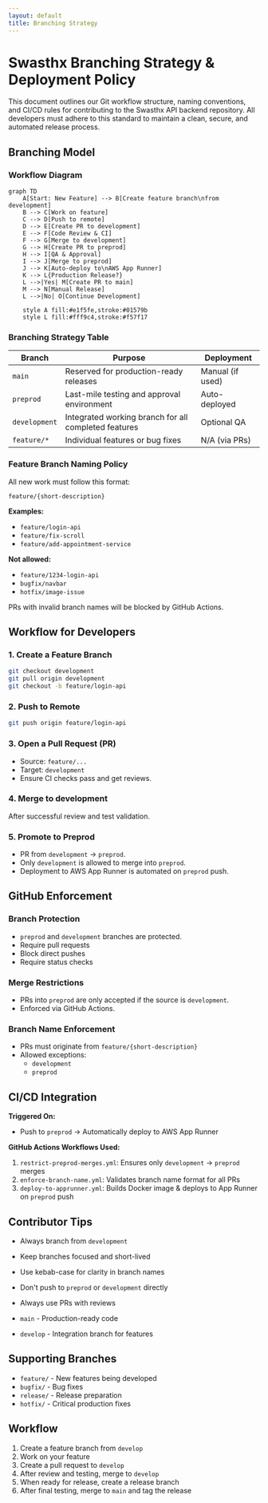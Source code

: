 ```yaml
---
layout: default
title: Branching Strategy
---
```


# Swasthx Branching Strategy & Deployment Policy

This document outlines our Git workflow structure, naming conventions, and CI/CD rules for contributing to the Swasthx API backend repository. All developers must adhere to this standard to maintain a clean, secure, and automated release process.

## Branching Model

### Workflow Diagram

```mermaid
graph TD
    A[Start: New Feature] --> B[Create feature branch\nfrom development]
    B --> C[Work on feature]
    C --> D[Push to remote]
    D --> E[Create PR to development]
    E --> F[Code Review & CI]
    F --> G[Merge to development]
    G --> H[Create PR to preprod]
    H --> I[QA & Approval]
    I --> J[Merge to preprod]
    J --> K[Auto-deploy to\nAWS App Runner]
    K --> L{Production Release?}
    L -->|Yes| M[Create PR to main]
    M --> N[Manual Release]
    L -->|No| O[Continue Development]
    
    style A fill:#e1f5fe,stroke:#01579b
    style L fill:#fff9c4,stroke:#f57f17
```

### Branching Strategy Table

| Branch | Purpose | Deployment |
|--------|---------|------------|
| `main` | Reserved for production-ready releases | Manual (if used) |
| `preprod` | Last-mile testing and approval environment | Auto-deployed |
| `development` | Integrated working branch for all completed features | Optional QA |
| `feature/*` | Individual features or bug fixes | N/A (via PRs) |

### Feature Branch Naming Policy

All new work must follow this format:
```
feature/{short-description}
```

**Examples:**
- `feature/login-api`
- `feature/fix-scroll`
- `feature/add-appointment-service`

**Not allowed:**
- `feature/1234-login-api`
- `bugfix/navbar`
- `hotfix/image-issue`

PRs with invalid branch names will be blocked by GitHub Actions.

## Workflow for Developers

### 1. Create a Feature Branch
```bash
git checkout development
git pull origin development
git checkout -b feature/login-api
```

### 2. Push to Remote
```bash
git push origin feature/login-api
```

### 3. Open a Pull Request (PR)
- Source: `feature/...`
- Target: `development`
- Ensure CI checks pass and get reviews.

### 4. Merge to development
After successful review and test validation.

### 5. Promote to Preprod
- PR from `development` → `preprod`.
- Only `development` is allowed to merge into `preprod`.
- Deployment to AWS App Runner is automated on `preprod` push.

## GitHub Enforcement

### Branch Protection
- `preprod` and `development` branches are protected.
- Require pull requests
- Block direct pushes
- Require status checks

### Merge Restrictions
- PRs into `preprod` are only accepted if the source is `development`.
- Enforced via GitHub Actions.

### Branch Name Enforcement
- PRs must originate from `feature/{short-description}`
- Allowed exceptions:
  - `development`
  - `preprod`

## CI/CD Integration

**Triggered On:**
- Push to `preprod` → Automatically deploy to AWS App Runner

**GitHub Actions Workflows Used:**
1. `restrict-preprod-merges.yml`: Ensures only `development` → `preprod` merges
2. `enforce-branch-name.yml`: Validates branch name format for all PRs
3. `deploy-to-apprunner.yml`: Builds Docker image & deploys to App Runner on `preprod` push

## Contributor Tips
- Always branch from `development`
- Keep branches focused and short-lived
- Use kebab-case for clarity in branch names
- Don't push to `preprod` or `development` directly
- Always use PRs with reviews

- `main` - Production-ready code
- `develop` - Integration branch for features

## Supporting Branches

- `feature/` - New features being developed
- `bugfix/` - Bug fixes
- `release/` - Release preparation
- `hotfix/` - Critical production fixes

## Workflow

1. Create a feature branch from `develop`
2. Work on your feature
3. Create a pull request to `develop`
4. After review and testing, merge to `develop`
5. When ready for release, create a release branch
6. After final testing, merge to `main` and tag the release
